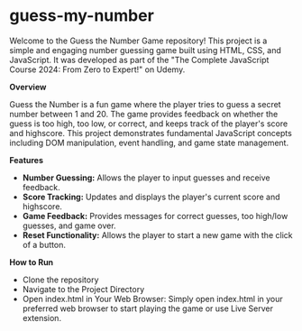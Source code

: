 # guess-my-number

Welcome to the Guess the Number Game repository! This project is a simple and engaging number guessing game built using HTML, CSS, and JavaScript. It was developed as part of the "The Complete JavaScript Course 2024: From Zero to Expert!" on Udemy.

**Overview**

Guess the Number is a fun game where the player tries to guess a secret number between 1 and 20. The game provides feedback on whether the guess is too high, too low, or correct, and keeps track of the player's score and highscore. This project demonstrates fundamental JavaScript concepts including DOM manipulation, event handling, and game state management.

**Features**

- **Number Guessing:** Allows the player to input guesses and receive feedback.
- **Score Tracking:** Updates and displays the player's current score and highscore.
- **Game Feedback:** Provides messages for correct guesses, too high/low guesses, and game over.
- **Reset Functionality:** Allows the player to start a new game with the click of a button.

**How to Run**

- Clone the repository
- Navigate to the Project Directory
- Open index.html in Your Web Browser: Simply open index.html in your preferred web browser to start playing the game or use Live Server extension.
